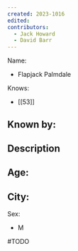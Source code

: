 ```yaml
---
created: 2023-1016
edited:
contributors:
  - Jack Howard
  - David Barr
---
```


Name:
- Flapjack Palmdale

Knows:
- [[53]]

Known by:
- 

Description
- 

Age:
- 
City:
- 
Sex:
- M


#TODO